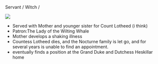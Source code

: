 Servant / Witch / 

![](../assets/2efbbce6c50b6f7cd86f18a46734c54e.png)

- Served with Mother and younger sister for Count Lotheed (i think)
- Patron:The Lady of the Wilting Whale
- Mother develops a shaking illness
- Countess Lotheed dies, and the Nocturne family is let go, and for several years is unable to find an appointment.
- eventually finds a position at the Grand Duke and Dutchess Heskillar home